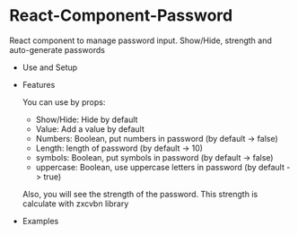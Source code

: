 # React-Component-Password
React component to manage password input. Show/Hide, strength and auto-generate passwords

- Use and Setup

- Features

  You can use by props:
    - Show/Hide: Hide by default
    - Value: Add a value by default
    - Numbers: Boolean, put numbers in password (by default -> false)
    - Length: length of password (by default -> 10)
    - symbols: Boolean, put symbols in password (by default -> false)
    - uppercase: Boolean, use uppercase letters in password (by default -> true)

  Also, you will see the strength of the password. This strength is calculate with zxcvbn library  

- Examples
